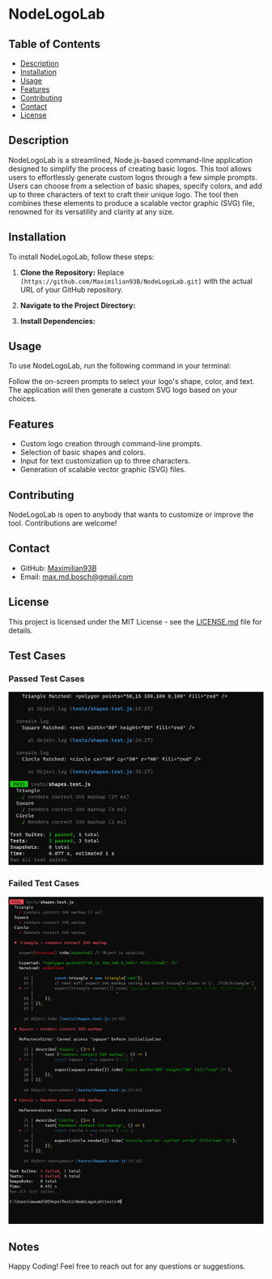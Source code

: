 # NodeLogoLab

## Table of Contents
- [Description](#description)
- [Installation](#installation)
- [Usage](#usage)
- [Features](#features)
- [Contributing](#contributing)
- [Contact](#contact)
- [License](#license)


## Description
NodeLogoLab is a streamlined, Node.js-based command-line application designed to simplify the process of creating basic logos. This tool allows users to effortlessly generate custom logos through a few simple prompts. Users can choose from a selection of basic shapes, specify colors, and add up to three characters of text to craft their unique logo. The tool then combines these elements to produce a scalable vector graphic (SVG) file, renowned for its versatility and clarity at any size.

## Installation
To install NodeLogoLab, follow these steps:

1. **Clone the Repository:**
Replace `[https://github.com/Maximilian93B/NodeLogoLab.git]` with the actual URL of your GitHub repository.

2. **Navigate to the Project Directory:**

3. **Install Dependencies:**

## Usage
To use NodeLogoLab, run the following command in your terminal:

Follow the on-screen prompts to select your logo's shape, color, and text. The application will then generate a custom SVG logo based on your choices.

## Features
- Custom logo creation through command-line prompts.
- Selection of basic shapes and colors.
- Input for text customization up to three characters.
- Generation of scalable vector graphic (SVG) files.

## Contributing
NodeLogoLab is open to anybody that wants to customize or improve the tool. Contributions are welcome!

## Contact
- GitHub: [Maximilian93B](https://github.com/Maximilian93B)
- Email: [max.md.bosch@gmail.com](mailto:max.md.bosch@gmail.com)

## License
This project is licensed under the MIT License - see the [LICENSE.md](LICENSE.md) file for details.

## Test Cases
### Passed Test Cases
![Passed Tests](./assets/passed-test.png)

### Failed Test Cases
![Failed Tests](./assets/failed-test.png)

## Notes 
Happy Coding! Feel free to reach out for any questions or suggestions.